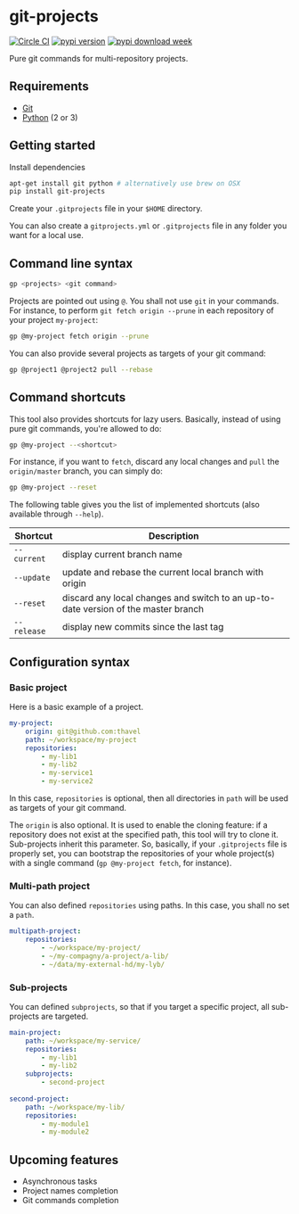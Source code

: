 # git-projects

[![Circle CI](https://img.shields.io/circleci/project/thavel/git-projects/master.svg)](https://circleci.com/gh/thavel/git-projects) [![pypi version](http://img.shields.io/pypi/v/git-projects.svg)](https://pypi.python.org/pypi/git-projects) [![pypi download week](http://img.shields.io/pypi/dw/git-projects.svg)](https://pypi.python.org/pypi/git-projects)


Pure git commands for multi-repository projects.

## Requirements

* [Git](http://git-scm.com)
* [Python](https://www.python.org) (2 or 3)

## Getting started

Install dependencies

```bash
apt-get install git python # alternatively use brew on OSX
pip install git-projects
```

Create your `.gitprojects` file in your `$HOME` directory.

You can also create a `gitprojects.yml` or `.gitprojects` file in any folder you want for a local use.

## Command line syntax

```bash
gp <projects> <git command>
```

Projects are pointed out using `@`. You shall not use `git` in your commands. For instance, to perform `git fetch origin --prune` in each repository of your project `my-project`:

```bash
gp @my-project fetch origin --prune
```

You can also provide several projects as targets of your git command:

```bash
gp @project1 @project2 pull --rebase
```

## Command shortcuts

This tool also provides shortcuts for lazy users. Basically, instead of using pure git commands, you're allowed to do:

```bash
gp @my-project --<shortcut>
```

For instance, if you want to `fetch`, discard any local changes and `pull` the `origin/master` branch, you can simply do:

```bash
gp @my-project --reset
```

The following table gives you the list of implemented shortcuts (also available through `--help`).

| Shortcut    | Description                                                                        |
|-------------|------------------------------------------------------------------------------------|
| `--current` | display current branch name                                                        |
| `--update`  | update and rebase the current local branch with origin                             |
| `--reset`   | discard any local changes and switch to an up-to-date version of the master branch |
| `--release` | display new commits since the last tag                                             |


## Configuration syntax

### Basic project

Here is a basic example of a project.

```yaml
my-project:
    origin: git@github.com:thavel
    path: ~/workspace/my-project
    repositories:
        - my-lib1
        - my-lib2
        - my-service1
        - my-service2
```

In this case, `repositories` is optional, then all directories in `path` will be used as targets of your git command.

The `origin` is also optional. It is used to enable the cloning feature: if a repository does not exist at the specified path, this tool will try to clone it.
Sub-projects inherit this parameter. So, basically, if your `.gitprojects` file is properly set, you can bootstrap the repositories of your whole project(s) with a single command (`gp @my-project fetch`, for instance).

### Multi-path project

You can also defined `repositories` using paths. In this case, you shall no set a `path`.

```yaml
multipath-project:
    repositories:
        - ~/workspace/my-project/
        - ~/my-compagny/a-project/a-lib/
        - ~/data/my-external-hd/my-lyb/
```

### Sub-projects

You can defined `subprojects`, so that if you target a specific project, all sub-projects are targeted.

```yaml
main-project:
    path: ~/workspace/my-service/
    repositories:
        - my-lib1
        - my-lib2
    subprojects:
        - second-project
        
second-project:
    path: ~/workspace/my-lib/
    repositories:
        - my-module1
        - my-module2
```

## Upcoming features

* Asynchronous tasks
* Project names completion
* Git commands completion
